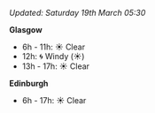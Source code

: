 *Updated: Saturday 19th March 05:30*

**Glasgow**

* 6h - 11h: :sunny: Clear
* 12h: :cyclone: Windy (:sunny:)
* 13h - 17h: :sunny: Clear

**Edinburgh**

* 6h - 17h: :sunny: Clear
